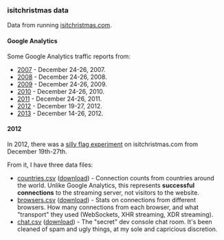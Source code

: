 ### isitchristmas data

Data from running [isitchristmas.com](https://isitchristmas.com).

#### Google Analytics

Some Google Analytics traffic reports from:

* [2007](http://isitchristmas.io/data/google-analytics/2007.pdf) - December 24-26, 2007.
* [2008](http://isitchristmas.io/data/google-analytics/2008.pdf) - December 24-26, 2008.
* [2009](http://isitchristmas.io/data/google-analytics/2009.pdf) - December 24-26, 2009.
* [2010](http://isitchristmas.io/data/google-analytics/2010.pdf) - December 24-26, 2010.
* [2011](http://isitchristmas.io/data/google-analytics/2011.pdf) - December 24-26, 2011.
* [2012](http://isitchristmas.io/data/google-analytics/2012.pdf) - December 19-27, 2012.
* [2013](http://isitchristmas.io/data/google-analytics/2012.pdf) - December 14-26, 2012.

#### 2012

In 2012, there was a [silly flag experiment](https://konklone.com/post/isitchristmas-dot-com-2012) on isitchristmas.com from December 19th-27th.

From it, I have three data files:

* [countries.csv](2012/countries.csv) ([download](http://isitchristmas.io/data/2012/countries.csv)) - Connection counts from countries around the world. Unlike Google Analytics, this represents **successful connections** to the streaming server, not visitors to the website.
* [browsers.csv](2012/browsers.csv) ([download](http://isitchristmas.io/data/2012/browsers.csv)) - Stats on connections from different browsers. How many connections from each browser, and what "transport" they used (WebSockets, XHR streaming, XDR streaming).
* [chat.csv](2012/chat.csv) ([download](http://isitchristmas.io/data/2012/chat.csv)) - The "secret" dev console chat room. It's been cleaned of spam and ugly things, at my sole and capricious discretion.
